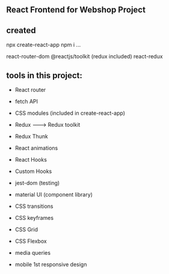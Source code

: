 React Frontend for Webshop Project
----------------------------------

created
------- 
npx create-react-app
npm i ... 

react-router-dom
@reactjs/toolkit (redux included)
react-redux

tools in this project:
----------------------
* React router
* fetch API
* CSS modules (included in create-react-app)
* Redux ---> Redux toolkit
* Redux Thunk

* React animations
* React Hooks
* Custom Hooks    

* jest-dom (testing)
* material UI (component library)

* CSS transitions
* CSS keyframes

* CSS Grid
* CSS Flexbox
* media queries
* mobile 1st responsive design
